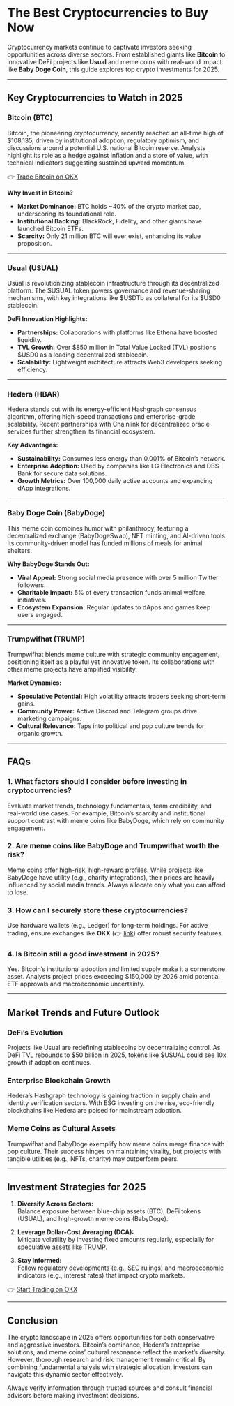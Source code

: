 # The Best Cryptocurrencies to Buy Now  

Cryptocurrency markets continue to captivate investors seeking opportunities across diverse sectors. From established giants like **Bitcoin** to innovative DeFi projects like **Usual** and meme coins with real-world impact like **Baby Doge Coin**, this guide explores top crypto investments for 2025.  

---

## Key Cryptocurrencies to Watch in 2025  

### Bitcoin (BTC)  
Bitcoin, the pioneering cryptocurrency, recently reached an all-time high of $108,135, driven by institutional adoption, regulatory optimism, and discussions around a potential U.S. national Bitcoin reserve. Analysts highlight its role as a hedge against inflation and a store of value, with technical indicators suggesting sustained upward momentum.  

👉 [Trade Bitcoin on OKX](https://bit.ly/okx-bonus)  

**Why Invest in Bitcoin?**  
- **Market Dominance:** BTC holds ~40% of the crypto market cap, underscoring its foundational role.  
- **Institutional Backing:** BlackRock, Fidelity, and other giants have launched Bitcoin ETFs.  
- **Scarcity:** Only 21 million BTC will ever exist, enhancing its value proposition.  

---

### Usual (USUAL)  
Usual is revolutionizing stablecoin infrastructure through its decentralized platform. The $USUAL token powers governance and revenue-sharing mechanisms, with key integrations like $USDTb as collateral for its $USD0 stablecoin.  

**DeFi Innovation Highlights:**  
- **Partnerships:** Collaborations with platforms like Ethena have boosted liquidity.  
- **TVL Growth:** Over $850 million in Total Value Locked (TVL) positions $USD0 as a leading decentralized stablecoin.  
- **Scalability:** Lightweight architecture attracts Web3 developers seeking efficiency.  

---

### Hedera (HBAR)  
Hedera stands out with its energy-efficient Hashgraph consensus algorithm, offering high-speed transactions and enterprise-grade scalability. Recent partnerships with Chainlink for decentralized oracle services further strengthen its financial ecosystem.  

**Key Advantages:**  
- **Sustainability:** Consumes less energy than 0.001% of Bitcoin’s network.  
- **Enterprise Adoption:** Used by companies like LG Electronics and DBS Bank for secure data solutions.  
- **Growth Metrics:** Over 100,000 daily active accounts and expanding dApp integrations.  

---

### Baby Doge Coin (BabyDoge)  
This meme coin combines humor with philanthropy, featuring a decentralized exchange (BabyDogeSwap), NFT minting, and AI-driven tools. Its community-driven model has funded millions of meals for animal shelters.  

**Why BabyDoge Stands Out:**  
- **Viral Appeal:** Strong social media presence with over 5 million Twitter followers.  
- **Charitable Impact:** 5% of every transaction funds animal welfare initiatives.  
- **Ecosystem Expansion:** Regular updates to dApps and games keep users engaged.  

---

### Trumpwifhat (TRUMP)  
Trumpwifhat blends meme culture with strategic community engagement, positioning itself as a playful yet innovative token. Its collaborations with other meme projects have amplified visibility.  

**Market Dynamics:**  
- **Speculative Potential:** High volatility attracts traders seeking short-term gains.  
- **Community Power:** Active Discord and Telegram groups drive marketing campaigns.  
- **Cultural Relevance:** Taps into political and pop culture trends for organic growth.  

---

## FAQs  

### 1. **What factors should I consider before investing in cryptocurrencies?**  
Evaluate market trends, technology fundamentals, team credibility, and real-world use cases. For example, Bitcoin’s scarcity and institutional support contrast with meme coins like BabyDoge, which rely on community engagement.  

### 2. **Are meme coins like BabyDoge and Trumpwifhat worth the risk?**  
Meme coins offer high-risk, high-reward profiles. While projects like BabyDoge have utility (e.g., charity integrations), their prices are heavily influenced by social media trends. Always allocate only what you can afford to lose.  

### 3. **How can I securely store these cryptocurrencies?**  
Use hardware wallets (e.g., Ledger) for long-term holdings. For active trading, ensure exchanges like **OKX** (👉 [link](https://bit.ly/okx-bonus)) offer robust security features.  

### 4. **Is Bitcoin still a good investment in 2025?**  
Yes. Bitcoin’s institutional adoption and limited supply make it a cornerstone asset. Analysts project prices exceeding $150,000 by 2026 amid potential ETF approvals and macroeconomic uncertainty.  

---

## Market Trends and Future Outlook  

### DeFi’s Evolution  
Projects like Usual are redefining stablecoins by decentralizing control. As DeFi TVL rebounds to $50 billion in 2025, tokens like $USUAL could see 10x growth if adoption continues.  

### Enterprise Blockchain Growth  
Hedera’s Hashgraph technology is gaining traction in supply chain and identity verification sectors. With ESG investing on the rise, eco-friendly blockchains like Hedera are poised for mainstream adoption.  

### Meme Coins as Cultural Assets  
Trumpwifhat and BabyDoge exemplify how meme coins merge finance with pop culture. Their success hinges on maintaining virality, but projects with tangible utilities (e.g., NFTs, charity) may outperform peers.  

---

## Investment Strategies for 2025  

1. **Diversify Across Sectors:**  
   Balance exposure between blue-chip assets (BTC), DeFi tokens (USUAL), and high-growth meme coins (BabyDoge).  

2. **Leverage Dollar-Cost Averaging (DCA):**  
   Mitigate volatility by investing fixed amounts regularly, especially for speculative assets like TRUMP.  

3. **Stay Informed:**  
   Follow regulatory developments (e.g., SEC rulings) and macroeconomic indicators (e.g., interest rates) that impact crypto markets.  

👉 [Start Trading on OKX](https://bit.ly/okx-bonus)  

---

## Conclusion  

The crypto landscape in 2025 offers opportunities for both conservative and aggressive investors. Bitcoin’s dominance, Hedera’s enterprise solutions, and meme coins’ cultural resonance reflect the market’s diversity. However, thorough research and risk management remain critical. By combining fundamental analysis with strategic allocation, investors can navigate this dynamic sector effectively.  

Always verify information through trusted sources and consult financial advisors before making investment decisions.